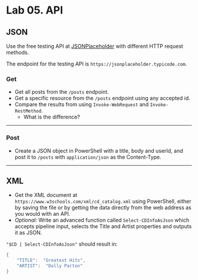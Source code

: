 # Lab 05. API

## JSON

Use the free testing API at [JSONPlaceholder](https://jsonplaceholder.typicode.com/) with different HTTP request methods.

The endpoint for the testing API is `https://jsonplaceholder.typicode.com`.

### Get

- Get all posts from the `/posts` endpoint.
- Get a specific resource from the `/posts` endpoint using any accepted id.
- Compare the results from using `Invoke-WebRequest` and `Invoke-RestMethod`.
  - What is the difference?

---

### Post

- Create a JSON object in PowerShell with a title, body and userId, and post it to `/posts` with `application/json` as the Content-Type.

---

## XML

- Get the XML document at `https://www.w3schools.com/xml/cd_catalog.xml` using PowerShell, either by saving the file or by getting the data directly from the web address as you would with an API.
- *Optional:* Write an advanced function called `Select-CDInfoAsJson` which accepts pipeline input, selects the Title and Artist properties and outputs it as JSON.

`"$CD | Select-CDInfoAsJson"` should result in:

```PowerShell
{
    "TITLE":  "Greatest Hits",
    "ARTIST":  "Dolly Parton"
}
```
